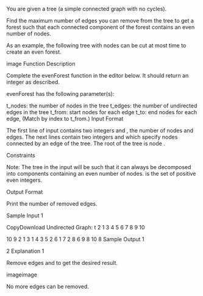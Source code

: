 You are given a tree (a simple connected graph with no cycles).

Find the maximum number of edges you can remove from the tree to get a forest such that each connected component of the forest contains an even number of nodes.

As an example, the following tree with  nodes can be cut at most  time to create an even forest.

image
Function Description

Complete the evenForest function in the editor below. It should return an integer as described.

evenForest has the following parameter(s):

t_nodes: the number of nodes in the tree
t_edges: the number of undirected edges in the tree
t_from: start nodes for each edge
t_to: end nodes for each edge, (Match by index to t_from.)
Input Format

The first line of input contains two integers  and , the number of nodes and edges.
The next  lines contain two integers  and  which specify nodes connected by an edge of the tree. The root of the tree is node .

Constraints

Note: The tree in the input will be such that it can always be decomposed into components containing an even number of nodes.  is the set of positive even integers.

Output Format

Print the number of removed edges.

Sample Input 1

CopyDownload
Undirected Graph: t
2
1
3
4
5
6
7
8
9
10

 
10 9
2 1
3 1
4 3
5 2
6 1
7 2
8 6
9 8
10 8
Sample Output 1

2
Explanation 1

Remove edges  and  to get the desired result.


imageimage

No more edges can be removed.
